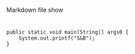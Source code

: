 Markdown file show
###

```

public static void main(String[] args0 {
    System.out.printf("S&B");
}

```